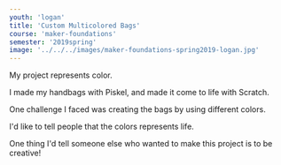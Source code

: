 ```yaml
---
youth: 'logan'
title: 'Custom Multicolored Bags'
course: 'maker-foundations'
semester: '2019spring'
image: '../../../images/maker-foundations-spring2019-logan.jpg'
---
```


My project represents color.

I made my handbags with Piskel, and made it come to life with Scratch. 

One challenge I faced was creating the bags by using different colors.

I'd like to tell people that the colors represents life.

One thing I'd tell someone else who wanted to make this project is to be creative!
